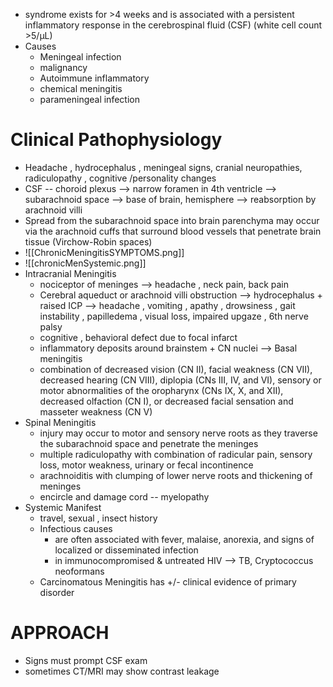 - syndrome exists for >4 weeks and is associated with a persistent inflammatory response in the cerebrospinal fluid (CSF) (white cell count >5/μL)
- Causes 
	- Meningeal infection 
	- malignancy 
	- Autoimmune inflammatory 
	- chemical meningitis 
	- parameningeal infection 
# Clinical Pathophysiology 
- Headache , hydrocephalus , meningeal signs, cranial neuropathies, radiculopathy , cognitive /personality changes 
- CSF -- choroid plexus --> narrow foramen in 4th ventricle --> subarachnoid space --> base of brain, hemisphere --> reabsorption by arachnoid villi 
- Spread from the subarachnoid space into brain parenchyma may occur via the arachnoid cuffs that surround blood vessels that penetrate brain tissue (Virchow-Robin spaces) 
- ![[ChronicMeningitisSYMPTOMS.png]]
- ![[chronicMenSystemic.png]]
- Intracranial Meningitis 
	- nociceptor of meninges --> headache , neck pain, back pain 
	- Cerebral aqueduct or arachnoid villi obstruction --> hydrocephalus + raised ICP --> headache , vomiting , apathy , drowsiness , gait instability , papilledema , visual loss, impaired upgaze , 6th nerve palsy 
	- cognitive , behavioral defect due to focal infarct 
	- inflammatory deposits around brainstem + CN nuclei --> Basal meningitis 
	- combination of decreased vision (CN II), facial weakness (CN VII), decreased hearing (CN VIII), diplopia (CNs III, IV, and VI), sensory or motor abnormalities of the oropharynx (CNs IX, X, and XII), decreased olfaction (CN I), or decreased facial sensation and masseter weakness (CN V) 
- Spinal Meningitis 
	- injury may occur to motor and sensory nerve roots as they traverse the subarachnoid space and penetrate the meninges 
	- multiple radiculopathy with combination of radicular pain, sensory loss, motor weakness, urinary or fecal incontinence 
	- arachnoiditis with clumping of lower nerve roots and thickening of meninges 
	- encircle and damage cord -- myelopathy 
- Systemic Manifest 
	- travel, sexual , insect history 
	- Infectious causes 
		- are often associated with fever, malaise, anorexia, and signs of localized or disseminated infection 
		- in immunocompromised & untreated HIV --> TB, Cryptococcus neoformans 
	- Carcinomatous Meningitis has +/- clinical evidence of primary disorder 
# APPROACH 
- Signs must prompt CSF exam 
- sometimes CT/MRI may show contrast leakage 